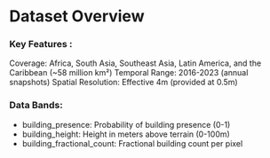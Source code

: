 # Dataset Overview
### Key Features :

Coverage: Africa, South Asia, Southeast Asia, Latin America, and the Caribbean (~58 million km²)
Temporal Range: 2016-2023 (annual snapshots)
Spatial Resolution: Effective 4m (provided at 0.5m)

### Data Bands:

* building_presence: Probability of building presence (0-1)
* building_height: Height in meters above terrain (0-100m)
* building_fractional_count: Fractional building count per pixel